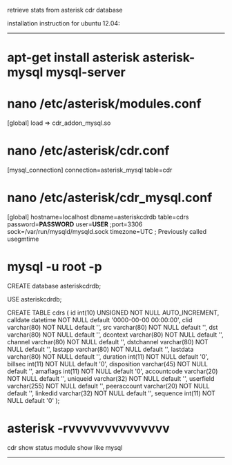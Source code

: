 retrieve stats from asterisk cdr database

installation instruction for ubuntu 12.04:

----

# apt-get install asterisk asterisk-mysql mysql-server
# nano /etc/asterisk/modules.conf

[global]
load => cdr_addon_mysql.so

# nano /etc/asterisk/cdr.conf

[mysql_connection]
connection=asterisk_mysql
table=cdr

# nano /etc/asterisk/cdr_mysql.conf

[global]
hostname=localhost
dbname=asteriskcdrdb
table=cdrs
password=__PASSWORD__
user=__USER__
;port=3306
sock=/var/run/mysqld/mysqld.sock
timezone=UTC ; Previously called usegmtime

# mysql -u root -p

CREATE database asteriskcdrdb;

USE asteriskcdrdb;

CREATE TABLE cdrs (
    id int(10) UNSIGNED NOT NULL AUTO_INCREMENT,
        calldate datetime NOT NULL default '0000-00-00 00:00:00',
        clid varchar(80) NOT NULL default '',
        src varchar(80) NOT NULL default '',
        dst varchar(80) NOT NULL default '',
        dcontext varchar(80) NOT NULL default '',
        channel varchar(80) NOT NULL default '',
        dstchannel varchar(80) NOT NULL default '',
        lastapp varchar(80) NOT NULL default '',
        lastdata varchar(80) NOT NULL default '',
        duration int(11) NOT NULL default '0',
        billsec int(11) NOT NULL default '0',
        disposition varchar(45) NOT NULL default '',
        amaflags int(11) NOT NULL default '0',
        accountcode varchar(20) NOT NULL default '',
        uniqueid varchar(32) NOT NULL default '',
        userfield varchar(255) NOT NULL default '',
        peeraccount varchar(20) NOT NULL default '',
        linkedid varchar(32) NOT NULL default '',
        sequence int(11) NOT NULL default '0'
);


# asterisk -rvvvvvvvvvvvvvv

cdr show status
module show like mysql

----

